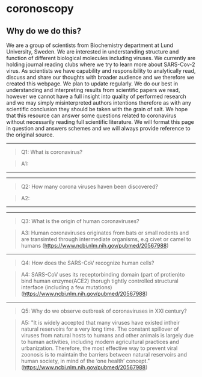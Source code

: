 # coronoscopy

## Why do we do this?
We are a group of scientists from Biochemistry department at Lund University, Sweden. We are interested in understanding structure and function of different biological molecules including viruses. We currently are holding journal reading clubs where we try to learn more about SARS-Cov-2 virus. As scientists we have capability and responsibility to analytically read, discuss and share our thoughts with broader audience and we therefore we created this webpage. We plan to update regularly. We do our best in understanding and interpreting results from scientific papers we read, however we cannot have a full insight into quality of performed research and we may simply misinterpreted authors intentions therefore as with any scientific conclusion they should be taken with the grain of salt. We hope that this resource can answer some questions related to coronavirus without necessarily reading full scientific literature. We will format this page in question and answers schemes and we will always provide reference to the original source.

---------
> Q1: What is coronavirus?

> A1:

---------

---------
> Q2: How many corona viruses haven been discovered?

> A2: 

---------

---------
> Q3: What is the origin of human coronaviruses?

> A3: Human coronaviruses originates from bats or small rodents and are transimted through intermediate organisms, e.g civet or camel to humans (https://www.ncbi.nlm.nih.gov/pubmed/20567988)

---------
> Q4: How does the SARS-CoV recognize human cells?

> A4: SARS-CoV uses its receptorbinding domain (part of protien)to bind human enzyme(ACE2) thorugh tightly controlled structural interface (including a few mutations) (https://www.ncbi.nlm.nih.gov/pubmed/20567988)

---------
> Q5: Why do we observe outbreak of coronaviruses in XXI century?

> A5: "It is widely accepted that many viruses have existed intheir natural reservoirs for a very long time. The constant spillover of viruses from natural hosts to humans and other animals is largely due to human activities, including modern agricultural practices and urbanization. Therefore, the most effective way to prevent viral zoonosis is to maintain the barriers between natural reservoirs and human society, in mind of the ‘one health’ concept." (https://www.ncbi.nlm.nih.gov/pubmed/20567988)
